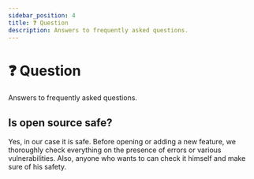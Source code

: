 ```yaml
---
sidebar_position: 4
title: ❓ Question
description: Answers to frequently asked questions.
---
```


# ❓ Question

Answers to frequently asked questions.

## Is open source safe?

Yes, in our case it is safe. Before opening or adding a new feature, we thoroughly check everything on the 
presence of errors or various vulnerabilities. Also, anyone who wants to can check it himself and make sure of his safety.
